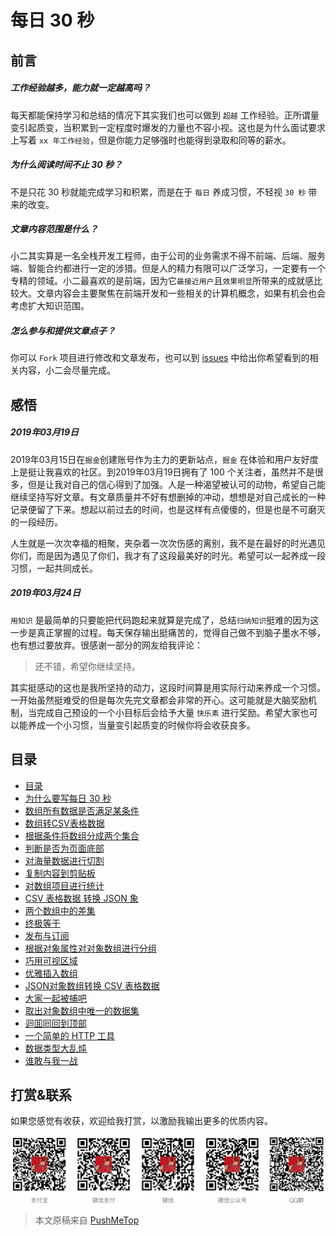 # 每日 30 秒

## 前言

##### 工作经验越多，能力就一定越高吗？

每天都能保持学习和总结的情况下其实我们也可以做到 `超越` 工作经验。正所谓量变引起质变，当积累到一定程度时爆发的力量也不容小视。这也是为什么面试要求上写着 `xx 年工作经验`，但是你能力足够强时也能得到录取和同等的薪水。

##### 为什么阅读时间不止 30 秒？

不是只花 30 秒就能完成学习和积累，而是在于 `每日` 养成习惯，不轻视 `30 秒` 带来的改变。

##### 文章内容范围是什么？

小二其实算是一名全栈开发工程师，由于公司的业务需求不得不前端、后端、服务端、智能合约都进行一定的涉猎。但是人的精力有限可以广泛学习，一定要有一个专精的领域。小二最喜欢的是前端，因为它`最接近用户`且`效果明显`所带来的成就感比较大。文章内容会主要聚焦在前端开发和一些相关的计算机概念，如果有机会也会考虑扩大知识范围。

##### 怎么参与和提供文章点子？

你可以 `Fork` 项目进行修改和文章发布，也可以到 [issues](https://github.com/pushmetop/30-seconds-for-everyday/issues) 中给出你希望看到的相关内容，小二会尽量完成。

## 感悟

##### 2019年03月19日

2019年03月15日在`掘金`创建账号作为主力的更新站点，`掘金` 在体验和用户友好度上是挺让我喜欢的社区。到2019年03月19日拥有了 100 个关注者，虽然并不是很多，但是让我对自己的信心得到了加强。人是一种渴望被认可的动物，希望自己能继续坚持写好文章。有文章质量并不好有想删掉的冲动，想想是对自己成长的一种记录便留了下来。想起以前过去的时间，也是这样有点傻傻的，但是也是不可磨灭的一段经历。

人生就是一次次幸福的相聚，夹杂着一次次伤感的离别，我不是在最好的时光遇见你们，而是因为遇见了你们，我才有了这段最美好的时光。希望可以一起养成一段习惯，一起共同成长。

##### 2019年03月24日

`用知识` 是最简单的只要能把代码跑起来就算是完成了，总结`归纳知识`挺难的因为这一步是真正掌握的过程。每天保存输出挺痛苦的，觉得自己做不到脑子墨水不够，也有想过要放弃。很感谢一部分的网友给我评论：

> 还不错，希望你继续坚持。

其实挺感动的这也是我所坚持的动力，这段时间算是用实际行动来养成一个习惯。一开始虽然挺难受的但是每次先完文章都会非常的开心。这可能就是大脑奖励机制，当完成自己预设的一个小目标后会给予大量 `快乐素` 进行奖励。希望大家也可以能养成一个小习惯，当量变引起质变的时候你将会收获良多。

## 目录

* [目录](SUMMARY.md)
* [为什么要写每日 30 秒](README.md)
* [数组所有数据是否满足某条件](posts/all.md)
* [数组转CSV表格数据](posts/array-to-csv.md)
* [根据条件将数组分成两个集合](posts/bifurcate.md)
* [判断是否为页面底部](posts/bottom-visible.md)
* [对海量数据进行切割](posts/chunk.md)
* [复制内容到剪贴板](posts/copy-to-clipboard.md)
* [对数组项目进行统计](posts/count.md)
* [CSV 表格数据 转换 JSON 象](posts/csv-to-json.md)
* [两个数组中的差集](posts/difference.md)
* [终极等于](posts/equals.md)
* [发布与订阅](posts/event.md)
* [根据对象属性对对象数组进行分组](posts/group-by.md)
* [巧用可视区域](posts/in-viewport.md)
* [优雅插入数组](posts/insert-item-inside-an-array.md)
* [JSON对象数组转换 CSV 表格数据](posts/json-to-csv.md)
* [大家一起被捕吧](posts/lets-get-arrested.md)
* [取出对象数组中唯一的数据集](posts/non-unique.md)
* [迴囬囘回到顶部](posts/scroll.md)
* [一个简单的 HTTP 工具](posts/simple-http.md)
* [数据类型大乱炖](posts/type.md)
* [谁敢与我一战](posts/benchmark.md)

## 打赏&联系

如果您感觉有收获，欢迎给我打赏，以激励我输出更多的优质内容。

![打赏&联系](https://raw.githubusercontent.com/pushmetop/resource/master/donate/donate.png)

> 本文原稿来自 [PushMeTop](https://github.com/pushmetop)